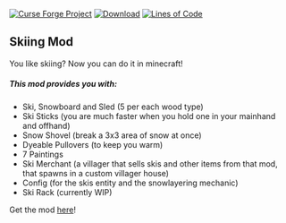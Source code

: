 [![Curse Forge Project](http://cf.way2muchnoise.eu/versions/For%20Minecraft_425810_all.svg)](https://www.curseforge.com/minecraft/mc-mods/skiing/)
[![Download](http://cf.way2muchnoise.eu/full_425810_downloads.svg)](https://www.curseforge.com/minecraft/mc-mods/skiing/files/)
[![Lines of Code](https://tokei.rs/b1/github/Affehund/Skiing?category=code)](https://github.com/Affehund/Skiing)

## Skiing Mod
You like skiing? Now you can do it in minecraft!

##### This mod provides you with:
*   Ski, Snowboard and Sled (5 per each wood type)
*   Ski Sticks (you are much faster when you hold one in your mainhand and offhand)
*   Snow Shovel (break a 3x3 area of snow at once)
*   Dyeable Pullovers (to keep you warm)
*   7 Paintings
*   Ski Merchant (a villager that sells skis and other items from that mod, that spawns in a custom villager house)
*   Config (for the skis entity and the snowlayering mechanic)
*   Ski Rack (currently WIP)

Get the mod [here](https://www.curseforge.com/minecraft/mc-mods/skiing/)! 
